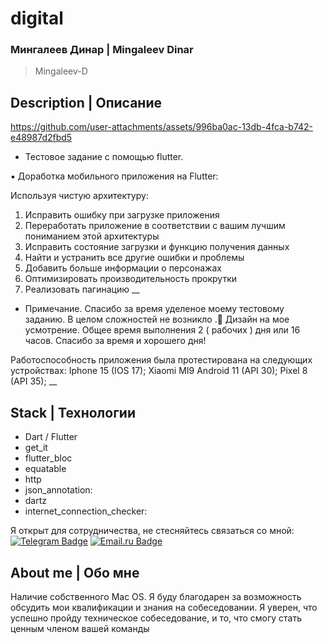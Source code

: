 # digital
### Мингалеев Динар | Mingaleev Dinar
> Mingaleev-D
## Description | Описание

https://github.com/user-attachments/assets/996ba0ac-13db-4fca-b742-e48987d2fbd5


+ Тестовое задание с помощью flutter.

▪️ Доработка мобильного приложения на Flutter:

Используя чистую архитектуру:
1) Исправить ошибку при загрузке приложения
2) Переработать приложение в соответствии с вашим лучшим пониманием этой архитектуры
3) Исправить состояние загрузки и функцию получения данных
4) Найти и устранить все другие ошибки и проблемы
5) Добавить больше информации о персонажах
6) Оптимизировать производительность прокрутки
7) Реализовать пагинацию
   __

+ Примечание.
  Спасибо за время уделеное моему тестовому заданию. В целом сложностей не возникло .🙂
  Дизайн на мое усмотрение.
  Общее время выполнения 2 ( рабочих ) дня или 16 часов.
  Спасибо за время и хорошего дня!

Работоспособность приложения была протестирована на следующих устройствах:
Iphone 15 (IOS 17);
Xiaomi MI9 Android 11 (API 30);
Pixel 8 (API 35);
__
## Stack | Технологии
+ Dart / Flutter
+ get_it
+ flutter_bloc
+ equatable
+ http
+ json_annotation:
+ dartz
+ internet_connection_checker:

Я открыт для сотрудничества, не стесняйтесь связаться со мной: [![Telegram Badge](https://img.shields.io/badge/-Telegram-blue?style=flat&logo=Telegram&logoColor=white)](https://t.me/Dinar_abc) [![Email.ru Badge](https://img.shields.io/badge/-Email.ru-005FF9?style=flat&logo=maildotru&logoColor=white)](mailto:YaAndroidDev@yandex.ru)


## About me | Обо мне
Наличие собственного Mac OS.
Я буду благодарен за возможность обсудить мои квалификации и знания на собеседовании.
Я уверен, что успешно пройду техническое собеседование, и то, что смогу стать ценным членом вашей команды


